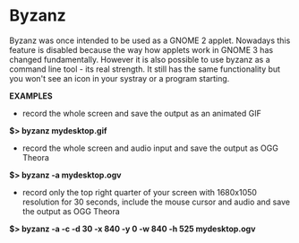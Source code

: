 Byzanz
======

Byzanz was once intended to be used as a GNOME 2 applet. Nowadays this feature is disabled because the way how applets work in GNOME 3 has changed fundamentally. However it is also possible to use byzanz as a command line tool - its real strength. It still has the same functionality but you won't see an icon in your systray or a program starting.

**EXAMPLES**

 - record the whole screen and save the output as an animated GIF
  
  **$> byzanz mydesktop.gif**

 - record the whole screen and audio input and save the output as OGG Theora

  **$> byzanz -a mydesktop.ogv**

 - record only the top right quarter of your screen with 1680x1050 resolution for 30 seconds, include the mouse cursor and audio and save the output as OGG Theora
 
 **$> byzanz -a -c -d 30 -x 840 -y 0 -w 840 -h 525 mydesktop.ogv**
